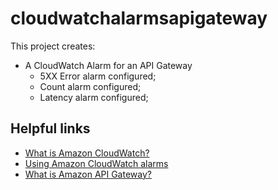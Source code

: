 # cloudwatchalarmsapigateway

This project creates:
-  A CloudWatch Alarm for an API Gateway
    - 5XX Error alarm configured;
    - Count alarm configured;
    - Latency alarm configured;

## Helpful links

- [What is Amazon CloudWatch?][1]
- [Using Amazon CloudWatch alarms][2]
- [What is Amazon API Gateway?][3]

[1]: https://docs.aws.amazon.com/AmazonCloudWatch/latest/monitoring/WhatIsCloudWatch.html
[2]: https://docs.aws.amazon.com/AmazonCloudWatch/latest/monitoring/AlarmThatSendsEmail.html
[3]: https://docs.aws.amazon.com/apigateway/latest/developerguide/welcome.html